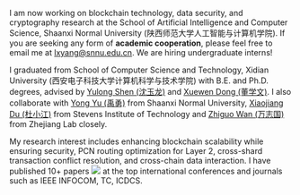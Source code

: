 I am now working on blockchain technology, data security, and cryptography research at the School of Artificial Intelligence and Computer Science, Shaanxi Normal University (陕西师范大学人工智能与计算机学院). If you are seeking any form of **academic cooperation**, please feel free to email me at [lxyang@snnu.edu.cn](mailto:lxyang@snnu.edu.cn). We are hiring undergraduate interns!

I graduated from School of Computer Science and Technology, Xidian University (西安电子科技大学计算机科学与技术学院) with B.E. and Ph.D. degrees, advised by [Yulong Shen (沈玉龙)](https://web.xidian.edu.cn/ylshen/) and [Xuewen Dong (董学文)](https://faculty.xidian.edu.cn/DXW/zh_CN/index.htm). I also collaborate with [Yong Yu (禹勇)](https://ccs.snnu.edu.cn/info/1016/2301.htm) from Shaanxi Normal University, [Xiaojiang Du (杜小江)](https://www.stevens.edu/profile/xdu16) from Stevens Institute of Technology and [Zhiguo Wan (万志国)](https://scholar.google.com/citations?user=8D7Vh20AAAAJ&hl=en) from Zhejiang Lab closely. 

<!-- I won the [Baidu Scholarship](https://baike.baidu.com/item/%E7%99%BE%E5%BA%A6%E5%A5%96%E5%AD%A6%E9%87%91/9929412) (10 candidates worldwide each year) and [ByteDance Scholars Program](https://ur.bytedance.com/scholarship) (10 candidates worldwide each year) in 2020 and was selected as one of [the top 100 AI Chinese new stars](https://mp.weixin.qq.com/s?__biz=MzA4NzQ5MTA2NA==&mid=2653639431&idx=1&sn=25b6368c1954419b9090840347d9a27d&chksm=8be75b90bc90d286a5af3ef8e610e822d705dc3cf4382b45e3f14489f3e7ec4fd8c95ed0eceb&mpshare=1&scene=2&srcid=0511LMlj9Qv9DeIZAjMjYAU9&sharer_sharetime=1620731348139&sharer_shareid=631c113940cb81f34895aa25ab14422a#rd) and AI Chinese New Star Outstanding Scholar (10 candidates worldwide each year). -->

My research interest includes enhancing blockchain scalability while ensuring security, PCN routing optimization for Layer 2, cross-shard transaction conflict resolution, and cross-chain data interaction. I have published 10+ papers <a href='https://scholar.google.com/citations?user=NQ0z_lgAAAAJ'><img src="https://img.shields.io/badge/citations-110-blue?logo=Google%20Scholar&style=flat&labelColor=f6f6f6"></a> at the top international conferences and journals such as IEEE INFOCOM, TC, ICDCS. <!-- 手动更新Google Scholar -->

